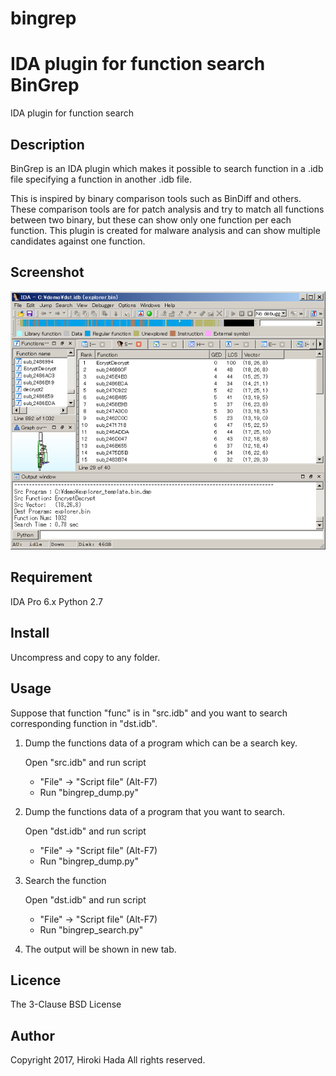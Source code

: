 # bingrep
IDA plugin for function search
BinGrep
====

IDA plugin for function search


## Description

BinGrep is an IDA plugin which makes it possible to search function in a .idb file
specifying a function in another .idb file. 

This is inspired by binary comparison tools such as BinDiff and others. 
These comparison tools are for patch analysis and try to match all functions 
between two binary, but these can show only one function per each function. 
This plugin is created for malware analysis and can show multiple candidates 
against one function.


## Screenshot

![Screenshot](img/screenshot1.png) 


## Requirement

IDA Pro 6.x
Python 2.7


## Install

Uncompress and copy to any folder.


## Usage

Suppose that function "func" is in "src.idb" and you want to search corresponding
function in "dst.idb".

1. Dump the functions data of a program which can be a search key.

   Open "src.idb" and run script
    - "File" -> "Script file" (Alt-F7)
    - Run "bingrep_dump.py"

2. Dump the functions data of a program that you want to search.

   Open "dst.idb" and run script
    - "File" -> "Script file" (Alt-F7)
    - Run "bingrep_dump.py"

3. Search the function

   Open "dst.idb" and run script
    - "File" -> "Script file" (Alt-F7)
    - Run "bingrep_search.py"

4. The output will be shown in new tab.


## Licence

The 3-Clause BSD License


## Author

Copyright 2017, Hiroki Hada
All rights reserved.
